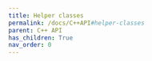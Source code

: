 ```yaml
---
title: Helper classes
permalink: /docs/C++API#helper-classes
parent: C++ API
has_children: True
nav_order: 0
---
```

